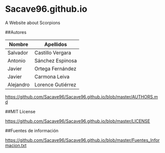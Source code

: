 # Sacave96.github.io
A Website about Scorpions

##Autores

|Nombre   |Apellidos        |   
|---------|-----------------|
|Salvador |Castillo Vergara |
|Antonio  |Sánchez Espinosa |
|Javier   |Ortega Fernández |
|Javier   |Carmona Leiva    |
|Alejandro|Lorence Gutiérrez|

https://github.com/Sacave96/Sacave96.github.io/blob/master/AUTHORS.md

##MIT License

https://github.com/Sacave96/Sacave96.github.io/blob/master/LICENSE

##Fuentes de información

https://github.com/Sacave96/Sacave96.github.io/blob/master/Fuentes_Informacion.txt
